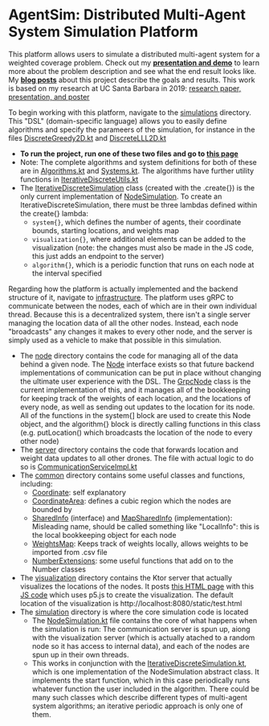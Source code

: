 # AgentSim: Distributed Multi-Agent System Simulation Platform

This platform allows users to simulate a distributed multi-agent system for a weighted coverage problem. Check out my [**presentation and demo**](https://youtu.be/DkwteQkPXPw) to learn more about the problem description and see what the end result looks like. My [**blog posts**](http://blog.aditshah.com/search/label/AgentSim) about this project describe the goals and results. This work is based on my research at UC Santa Barbara in 2019: [research paper, presentation, and poster](https://web.ece.ucsb.edu/~blf/RMP_Adit.html)

To begin working with this platform, navigate to the 
[simulations](src/main/kotlin/com/aditshah/distributed/simulations) 
directory.  This "DSL" (domain-specific language) allows you to easily define algorithms and specify the parameers of the simulation, 
for instance in the files [DiscreteGreedy2D.kt](src/main/kotlin/com/aditshah/distributed/simulations/DiscreteGreedy2D.kt)
 and [DiscreteLLL2D.kt](src/main/kotlin/com/aditshah/distributed/simulations/DiscreteLLL2D.kt)
 - **To run the project, run one of these two files and go to [this page](http://localhost:8080/static/test.html)**
 - Note: The complete algorithms and system definitions for both of these are in [Algorithms.kt](src/main/kotlin/com/aditshah/distributed/simulations/Algorithms.kt) and [Systems.kt](src/main/kotlin/com/aditshah/distributed/simulations/Systems.kt). The algorithms have further utility functions in [IterativeDiscreteUtils.kt
](src/main/kotlin/com/aditshah/distributed/infrastructure/simulation/IterativeDiscreteUtils.kt)
- The [IterativeDiscreteSimulation](src/main/kotlin/com/aditshah/distributed/infrastructure/simulation/IterativeDiscreteSimulation.kt) class (created with the .create{}) is the only current implementation of [NodeSimulation](src/main/kotlin/com/aditshah/distributed/infrastructure/simulation/NodeSimulation.kt). To create an IterativeDiscreteSimulation, there must be three lambdas defined within the create{} lambda:
    - `system{}`, which defines the number of agents, their coordinate bounds, starting locations, and weights map
    - `visualization{}`, where additional elements can be added to the visualization (note: the changes must also be made in the JS code, this just adds an endpoint to the server)
    - `algorithm{}`, which is a periodic function that runs on each node at the interval specified
    
Regarding how the platform is actually implemented and the backend structure of it, navigate to  [infrastructure](src/main/kotlin/com/aditshah/distributed/infrastructure). The platform uses gRPC to communicate between the nodes, each of which are in their own individual thread. Because this is a decentralized system, there isn't a single server managing the location data of all the other nodes. Instead, each node "broadcasts" any changes it makes to every other node, and the server is simply used as a vehicle to make that possible in this simulation.
- The [node](src/main/kotlin/com/aditshah/distributed/infrastructure/server) directory contains the code for managing all of the data behind a given node. The [Node](src/main/kotlin/com/aditshah/distributed/infrastructure/node/Node.kt) interface exists so that future backend implementations of communication can be put in place without changing the ultimate user experience with the DSL. The [GrpcNode](src/main/kotlin/com/aditshah/distributed/infrastructure/node/GrpcNode.kt) class is the current implementation of this, and it manages all of the bookkeeping for keeping track of the weights of each location, and the locations of every node, as well as sending out updates to the location for its node. All of the functions in the system{] block are used to create this Node object, and the algorithm{} block is directly calling functions in this class (e.g. putLocation() which broadcasts the location of the node to every other node)  
- The [server](src/main/kotlin/com/aditshah/distributed/infrastructure/server) directory contains the code that forwards location and weight data updates to all other drones. The file with actual logic to do so is [CommunicationServiceImpl.kt](src/main/kotlin/com/aditshah/distributed/infrastructure/server/CommunicationServiceImpl.kt)
- The [common](src/main/kotlin/com/aditshah/distributed/infrastructure/common) directory contains some useful classes and functions, including:
    - [Coordinate](src/main/kotlin/com/aditshah/distributed/infrastructure/common/Coordinate.kt): self explanatory
    - [CoordinateArea](src/main/kotlin/com/aditshah/distributed/infrastructure/common/CoordinateArea.kt): defines a cubic region which the nodes are bounded by
    - [SharedInfo](src/main/kotlin/com/aditshah/distributed/infrastructure/common/SharedInfo.kt) (interface) and [MapSharedInfo](src/main/kotlin/com/aditshah/distributed/infrastructure/common/MapSharedInfo.kt) (implementation): Misleading name, should be called something like "LocalInfo": this is the local bookkeeping object for each node
    - [WeightsMap](src/main/kotlin/com/aditshah/distributed/infrastructure/common/WeightsMap.kt): Keeps track of weights locally, allows weights to be imported from .csv file 
    - [NumberExtensions](src/main/kotlin/com/aditshah/distributed/infrastructure/common/NumberExtensions.kt): some useful functions that add on to the Number classes
- The [visualization](src/main/kotlin/com/aditshah/distributed/infrastructure/visualization) directory contains the Ktor server that actually visualizes the locations of the nodes. It posts [this HTML page](src/main/resources/static/test.html) with this [JS code](src/main/resources/static/dronesTest.js) which uses p5.js to create the visualization. The default location of the visualization is http://localhost:8080/static/test.html
- The [simulation](src/main/kotlin/com/aditshah/distributed/infrastructure/simulation) directory is where the core simulation code is located
    - The [NodeSimulation.kt](src/main/kotlin/com/aditshah/distributed/infrastructure/simulation/NodeSimulation.kt) file contains the core of what happens when the simulation is run: The communication server is spun up, aiong with the visualization server (which is actually atached to a random node so it has access to internal data), and each of the nodes are spun up in their own threads.
    - This works in conjunction with the [IterativeDiscreteSimulation.kt](src/main/kotlin/com/aditshah/distributed/infrastructure/simulation/IterativeDiscreteSimulation.kt), which is one implementation of the NodeSimulation abstract class. It implements the start function, which in this case periodically runs whatever function the user included in the algorithm. There could be many such classes which describe different types of multi-agent system algorithms; an iterative periodic approach is only one of them.


 

